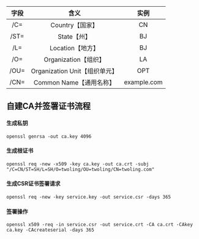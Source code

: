 |字段|含义|实例|
|:---:|:---:|:---:|
|/C=|Country【国家】|CN|
|/ST=|State【州】|BJ|
|/L=|Location【地方】|BJ|
|/O=|Organization【组织】|LA|
|/OU=|Organization Unit【组织单元】|OPT|
|/CN=|Common Name【通用名称】|example.com|


## 自建CA并签署证书流程
#### 生成私钥
```
openssl genrsa -out ca.key 4096
```

#### 生成根证书
```
openssl req -new -x509 -key ca.key -out ca.crt -subj "/C=CN/ST=SH/L=SH/O=twoling/OU=twoling/CN=twoling.com"
```

#### 生成CSR证书签署请求
```
openssl req -new -key service.key -out service.csr -days 365 
```

#### 签署操作
```
openssl x509 -req -in service.csr -out service.crt -CA ca.crt -CAkey ca.key -CAcreateserial -days 365
```
